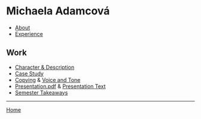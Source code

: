 # Michaela Adamcová

- [About](02-intentional-aboutness/about.md)
- [Experience](03-curriculum-vitae/cv-adamcova.md)

## Work
- [Character & Description](character-&-description/letter-m-adamcova.md)
- [Case Study](02-intentional-aboutness/case-study.md)
- [Copying](04-voice-tone/copying-chapter-6.md) & [Voice and Tone](04-voice-tone/voice-tone-worksheet.md)
- [Presentation.pdf](05-presentation/Presentation.pdf) & [Presentation Text](05-presentation/presentation.md)
- [Semester Takeaways](06-semester-takeaways/semester-takeaways.md)

---
[Home](https://github.com/adamcovamichaela)

